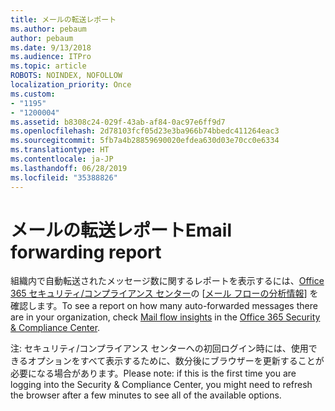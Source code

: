 ```yaml
---
title: メールの転送レポート
ms.author: pebaum
author: pebaum
ms.date: 9/13/2018
ms.audience: ITPro
ms.topic: article
ROBOTS: NOINDEX, NOFOLLOW
localization_priority: Once
ms.custom:
- "1195"
- "1200004"
ms.assetid: b8308c24-029f-43ab-af84-0ac97e6ff9d7
ms.openlocfilehash: 2d78103fcf05d23e3ba966b74bbedc411264eac3
ms.sourcegitcommit: 5fb7a4b28859690020efdea630d03e70cc0e6334
ms.translationtype: HT
ms.contentlocale: ja-JP
ms.lasthandoff: 06/28/2019
ms.locfileid: "35388826"
---
```

# <a name="email-forwarding-report"></a><span data-ttu-id="1418d-102">メールの転送レポート</span><span class="sxs-lookup"><span data-stu-id="1418d-102">Email forwarding report</span></span>

<span data-ttu-id="1418d-103">組織内で自動転送されたメッセージ数に関するレポートを表示するには、[Office 365 セキュリティ/コンプライアンス センター](https://protection.office.com/#/homepage)の [[メール フローの分析情報](https://support.office.com/article/beb6acaa-6016-4d54-ba7e-3d6d035e2b46)] を確認します。</span><span class="sxs-lookup"><span data-stu-id="1418d-103">To see a report on how many auto-forwarded messages there are in your organization, check [Mail flow insights](https://support.office.com/article/beb6acaa-6016-4d54-ba7e-3d6d035e2b46) in the [Office 365 Security &amp; Compliance Center](https://protection.office.com/#/homepage).</span></span>
  
<span data-ttu-id="1418d-104">注: セキュリティ/コンプライアンス センターへの初回ログイン時には、使用できるオプションをすべて表示するために、数分後にブラウザーを更新することが必要になる場合があります。</span><span class="sxs-lookup"><span data-stu-id="1418d-104">Please note: if this is the first time you are logging into the Security &amp; Compliance Center, you might need to refresh the browser after a few minutes to see all of the available options.</span></span>
  